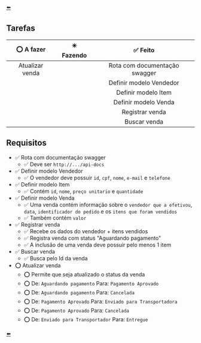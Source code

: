 [⬅️]

## Tarefas

<div align="center">

|⭕ A fazer|✴️ Fazendo|✅ Feito|
|:-:|:-:|:-:|
|Atualizar venda||Rota com documentação swagger|
|||Definir modelo Vendedor|
|||Definir modelo Item|
|||Definir modelo Venda|
|||Registrar venda|
|||Buscar venda|

</div>

## Requisitos
- ✅ Rota com documentação swagger
  - ✅ Deve ser `http://.../api-docs`
- ✅ Definir modelo Vendedor
  - ✅ O vendedor deve possuir `id`, `cpf`, `nome`, `e-mail` e `telefone`
- ✅ Definir modelo Item
  - ✅ Contém `id`, `nome`, `preço unitario` e `quantidade`
- ✅ Definir modelo Venda
  - ✅ Uma venda contém informação sobre o `vendedor que a efetivou`, `data`, `identificador do pedido` e os `itens que foram vendidos`
  - ✅ Também contém `valor`
- ✅ Registrar venda
  - ✅ Recebe os dados do vendedor + itens vendidos
  - ✅ Registra venda com status "Aguardando pagamento"
  - ✅ A inclusão de uma venda deve possuir pelo menos 1 item
- ✅ Buscar venda
  - ✅ Busca pelo Id da venda
- ⭕ Atualizar venda
  - ⭕ Permite que seja atualizado o status da venda
  - ⭕ De: `Aguardando pagamento` Para: `Pagamento Aprovado`
  - ⭕ De: `Aguardando pagamento` Para: `Cancelada`
  - ⭕ De: `Pagamento Aprovado` Para: `Enviado para Transportadora`
  - ⭕ De: `Pagamento Aprovado` Para: `Cancelada`
  - ⭕ De: `Enviado para Transportador` Para: `Entregue`

[⬅️]

[⬅️]: ../README.md